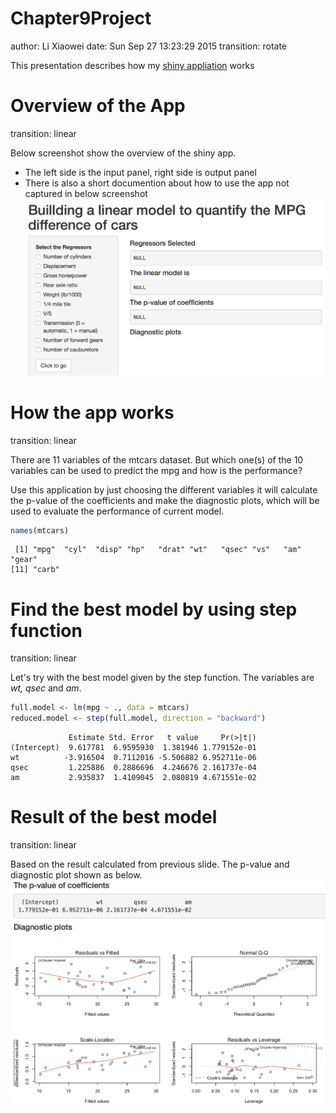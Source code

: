 Chapter9Project
========================================================
author: Li Xiaowei
date: Sun Sep 27 13:23:29 2015
transition: rotate

This presentation describes how my [shiny appliation](https://lxwvictor.shinyapps.io/Chapter9Project) works


Overview of the App
========================================================
transition: linear

Below screenshot show the overview of the shiny app.
- The left side is the input panel, right side is output panel
- There is also a short documention about how to use the app not captured in below screenshot
![alt text](Chapter9Project_first.png)

How the app works
========================================================
transition: linear

There are 11 variables of the mtcars dataset. But which one(s) of the 10 variables can be used to predict the mpg and how is the performance?

Use this application by just choosing the different variables it will calculate the p-value of the coefficients and make the diagnostic plots, which will be used to evaluate the performance of current model.


```r
names(mtcars)
```

```
 [1] "mpg"  "cyl"  "disp" "hp"   "drat" "wt"   "qsec" "vs"   "am"   "gear"
[11] "carb"
```

Find the best model by using step function
========================================================
transition: linear

Let's try with the best model given by the step function. The variables are _wt, qsec_ and _am_.

```r
full.model <- lm(mpg ~ ., data = mtcars)
reduced.model <- step(full.model, direction = "backward")
```

```
             Estimate Std. Error   t value     Pr(>|t|)
(Intercept)  9.617781  6.9595930  1.381946 1.779152e-01
wt          -3.916504  0.7112016 -5.506882 6.952711e-06
qsec         1.225886  0.2886696  4.246676 2.161737e-04
am           2.935837  1.4109045  2.080819 4.671551e-02
```

Result of the best model
===
transition: linear

Based on the result calculated from previous slide. The p-value and diagnostic plot shown as below.
![alt text](Chapter9Project_second.png)
